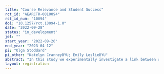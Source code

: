 ```yaml
---
title: "Course Relevance and Student Success"
rct_id: "AEARCTR-0010094"
rct_id_num: "10094"
doi: "10.1257/rct.10094-1.0"
date: "2022-09-28"
status: "in_development"
jel: ""
start_year: "2022-09-20"
end_year: "2023-04-12"
pi: "Olga Stoddard"
pi_other: "Katelyn CranneyBYU; Emily LeslieBYU"
abstract: "In this study we experimentally investigate a link between students’ interests and learning. We test whether students’ performance on exam questions is causally related to whether learning is assessed through questions that align with their interests. Using the setting of a large introductory economics class at a private university in Western U.S., we elicit students' interests in the beginning of the semester using an online survey. We will then experimentally vary test questions in their relevance to these interests. Examining student performance on these test questions will allow us to assess whether student performance is affected by the degree to which test questions align with their interests."
layout: registration
---
```


